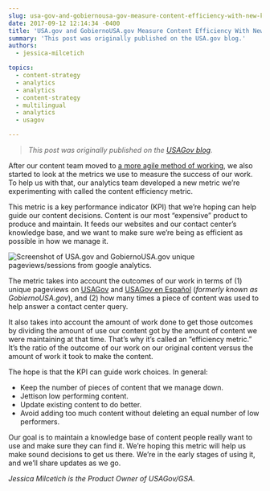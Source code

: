 ```yaml
---
slug: usa-gov-and-gobiernousa-gov-measure-content-efficiency-with-new-kpi-metric
date: 2017-09-12 12:14:34 -0400
title: 'USA.gov and GobiernoUSA.gov Measure Content Efficiency With New KPI Metric'
summary: 'This post was originally published on the USA.gov blog.'
authors:
  - jessica-milcetich

topics:
  - content-strategy
  - analytics
  - analytics
  - content-strategy
  - multilingual
  - analytics
  - usagov

---
```


> _This post was originally published on the [USAGov blog](https://blog.usa.gov/a-new-metric-to-help-us-measure-our-content-efficiency)._

After our content team moved to [a more agile method of working](https://blog.usa.gov/becoming-an-agile-content-team), we also started to look at the metrics we use to measure the success of our work. To help us with that, our analytics team developed a new metric we’re experimenting with called the content efficiency metric.

This metric is a key performance indicator (KPI) that we’re hoping can help guide our content decisions. Content is our most “expensive” product to produce and maintain. It feeds our websites and our contact center’s knowledge base, and we want to make sure we’re being as efficient as possible in how we manage it.

<img src="https://cdn2.hubspot.net/hubfs/532040/USAGov%20Blog/Screen%20Shot%202017-09-11%20at%204.09.38%20PM.png?t=1543344609193" alt="Screenshot of USA.gov and GobiernoUSA.gov unique pageviews/sessions from google analytics.">

The metric takes into account the outcomes of our work in terms of (1) unique pageviews on [USAGov](htps://www.usa.gov/) and [USAGov en Espa&#241;ol](https://www.usa.gov/espanol/) (_formerly known as GobiernoUSA.gov_), and (2) how many times a piece of content was used to help answer a contact center query.

It also takes into account the amount of work done to get those outcomes by dividing the amount of use our content got by the amount of content we were maintaining at that time.  That’s why it’s called an “efficiency metric.”  It’s the ratio of the outcome of our work on our original content  versus the amount of work it took to make the content.

The hope is that the KPI can guide work choices. In general:

- Keep the number of pieces of content that we manage down.
- Jettison low performing content.
- Update existing content to do better.
- Avoid adding too much content without deleting an equal number of low performers.

Our goal is to maintain a knowledge base of content people really want to use and make sure they can find it. We’re hoping this metric will help us make sound decisions to get us there. We’re in the early stages of using it, and we’ll share updates as we go.

_Jessica Milcetich is the Product Owner of USAGov/GSA._
